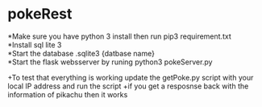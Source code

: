 # pokeRest

*Make sure you have python 3 install then run pip3 requirement.txt  
*Install sql lite 3   
*Start the database .sqlite3 {datbase name}  
*Start the flask websserver by runing python3 pokeServer.py  



+To test that everything is working update the getPoke.py script with your local IP address and run the script 
  +if you get a resposnse back with the information of pikachu then it works 
